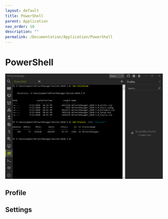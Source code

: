 ```yaml
---
layout: default
title: PowerShell
parent: Application
nav_order: 10
description: ""
permalink: /Documentation/Application/PowerShell
---
```



# PowerShell

![PowerShell](10_PowerShell.png)

## Profile

## Settings